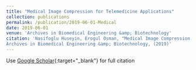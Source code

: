 ```yaml
---
title: "Medical Image Compression for Telemedicine Applications"
collection: publications
permalink: /publication/2019-06-01-Medical
date: 2019-06-01
venue: 'Archives in Biomedical Engineering &amp; Biotechnology'
citation: 'Nasifoglu Huseyin, Erogul Osman, "Medical Image Compression for Telemedicine Applications"
Archives in Biomedical Engineering &amp; Biotechnology, (2019)'
---
```

Use [Google Scholar](https://scholar.google.com/scholar?q=Medical+Image+Compression+for+Telemedicine+Applications){:target="_blank"} for full citation